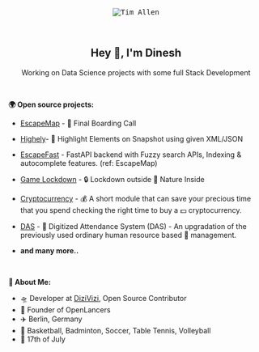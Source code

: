 <p align="center">
  <kbd>
  <img src="https://raw.githubusercontent.com/IamDinni/IamDinni/main/tim_allen.gif" alt="Tim Allen" />
  </kbd>
</p>

&nbsp;

<h2 align="center">
  Hey 👋, I'm Dinesh
</h2>

<p align="center">
    Working on Data Science projects with some full Stack Development
</p>

&nbsp;

**🌍 Open source projects:**

- [EscapeMap](https://github.com/IamDinni/EscapeMap) - 📢 Final Boarding Call

- [Highely](https://github.com/IamDinni/highely)- 🔰 Highlight Elements on Snapshot using given XML/JSON

- [EscapeFast](https://github.com/IamDinni/EscapeFast) - FastAPI backend with Fuzzy search APIs, Indexing & autocomplete features. (ref: EscapeMap)

- [Game Lockdown](https://github.com/IamDinni/Lockdown) - 🔒 Lockdown outside 🌄 Nature Inside

- [Cryptocurrency](https://github.com/IamDinni/Cryptocurrency) - 💰 A short module that can save your precious time that you spend checking the right time to buy a 💵 cryptocurrency.

- [DAS](https://github.com/IamDinni/IEEE-das) - 🙋 Digitized Attendance System (DAS) - An upgradation of the previously used ordinary human resource based 📒  management.

- **and many more..**

&nbsp;

**🕺 About Me:**

 - 🛸  Developer at <a href="https:/dizivizi.com">DiziVizi</a>, Open Source Contributor
 - 💼  Founder of OpenLancers
 - ✈️  Berlin, Germany
 - 🏀  Basketball, Badminton, Soccer, Table Tennis, Volleyball
 - 🎂  17th of July

&nbsp;

<br/>
